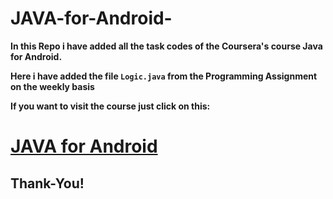 # JAVA-for-Android-
**In this Repo i have added all the task codes of the Coursera's course Java for Android.**

**Here i have added the file ```Logic.java``` from the Programming Assignment on the weekly basis**

**If you want to visit the course just click on this:**

# [JAVA for Android](https://coursera.org/share/744eb1f218713186fb68f5d8119b33d2)

## Thank-You!
